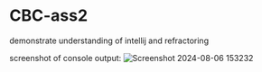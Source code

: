 # CBC-ass2
demonstrate understanding of intellij and refractoring 

screenshot of console output: 
![Screenshot 2024-08-06 153232](https://github.com/user-attachments/assets/2a6c5e3b-67d4-438c-823a-77ae12683e09)
